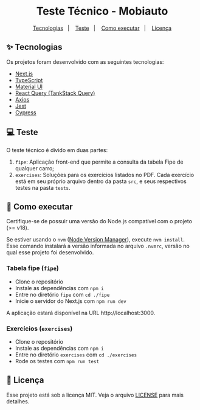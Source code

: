 <h1 align="center">
  Teste Técnico - Mobiauto
</h1>

<p align="center">
  <a href="#-tecnologias">Tecnologias</a>&nbsp;&nbsp;&nbsp;|&nbsp;&nbsp;&nbsp;
  <a href="#-teste">Teste</a>&nbsp;&nbsp;&nbsp;|&nbsp;&nbsp;&nbsp;
  <a href="#-como-executar">Como executar</a>&nbsp;&nbsp;&nbsp;|&nbsp;&nbsp;&nbsp;
  <a href="#-licença">Licença</a>
</p>

## ✨ Tecnologias

Os projetos foram desenvolvido com as seguintes tecnologias:

- [Next.js](https://nextjs.org)
- [TypeScript](https://www.typescriptlang.org)
- [Material UI](https://mui.com)
- [React Query (TankStack Query)](https://tanstack.com/query/latest)
- [Axios](https://github.com/axios/axios)
- [Jest](https://jestjs.io/pt-BR)
- [Cypress](https://www.cypress.io)

## 💻 Teste

O teste técnico é divido em duas partes: 

1. `fipe`: Aplicação front-end que permite a consulta da tabela Fipe de qualquer carro;
2. `exercises`: Soluções para os exercícios listados no PDF. Cada exercício está em seu próprio arquivo dentro da pasta `src`, e seus respectivos testes na pasta `tests`.

## 🚀 Como executar

Certifique-se de possuir uma versão do Node.js compatível com o projeto (>= v18).

Se estiver usando o `nvm` ([Node Version Manager](https://github.com/nvm-sh/nvm)), execute `nvm install`. Esse comando instalará a versão informada no arquivo `.nvmrc`, versão no qual esse projeto foi desenvolvido.

### Tabela fipe (`fipe`)

- Clone o repositório
- Instale as dependências com `npm i`
- Entre no diretório `fipe` com `cd ./fipe`
- Inicie o servidor do Next.js com `npm run dev`

A aplicação estará disponível na URL http://localhost:3000.

### Exercícios (`exercises`)

- Clone o repositório
- Instale as dependências com `npm i`
- Entre no diretório `exercises` com `cd ./exercises`
- Rode os testes com `npm run test`

## 📄 Licença

Esse projeto está sob a licença MIT. Veja o arquivo [LICENSE](LICENSE.md) para mais detalhes.
